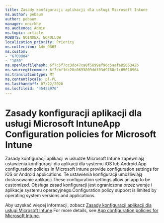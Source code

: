```yaml
---
title: Zasady konfiguracji aplikacji dla usługi Microsoft Intune
ms.author: pebaum
author: pebaum
manager: mnirkhe
ms.audience: Admin
ms.topic: article
ROBOTS: NOINDEX, NOFOLLOW
localization_priority: Priority
ms.collection: Adm_O365
ms.custom:
- "6700004"
- "1030"
ms.openlocfilehash: 6f7c5f7cc3dc47ca8f5899ef96c5aafa8505342b
ms.sourcegitcommit: 6f7cbf1dc28c0693009ddf03d9768c1c65018964
ms.translationtype: MT
ms.contentlocale: pl-PL
ms.lasthandoff: 07/22/2020
ms.locfileid: "45423970"
---
```

# <a name="app-configuration-policies-for-microsoft-intune"></a><span data-ttu-id="fa31f-102">Zasady konfiguracji aplikacji dla usługi Microsoft Intune</span><span class="sxs-lookup"><span data-stu-id="fa31f-102">App Configuration policies for Microsoft Intune</span></span>

<span data-ttu-id="fa31f-103">Zasady konfiguracji aplikacji w usłudze Microsoft Intune zapewniają ustawienia konfiguracji dla aplikacji dla systemu iOS lub Android.</span><span class="sxs-lookup"><span data-stu-id="fa31f-103">App configuration policies in Microsoft Intune provide configuration settings for iOS or Android applications.</span></span> <span data-ttu-id="fa31f-104">Te ustawienia konfiguracji umożliwiają dostosowanie aplikacji.</span><span class="sxs-lookup"><span data-stu-id="fa31f-104">These configuration settings allow an app to be customized.</span></span> <span data-ttu-id="fa31f-105">Obsługa zasad konfiguracji jest ograniczona przez wersje i aplikacje systemu operacyjnego.</span><span class="sxs-lookup"><span data-stu-id="fa31f-105">Configuration policy support is limited by operating system versions and applications.</span></span>

<span data-ttu-id="fa31f-106">Aby uzyskać więcej informacji, zobacz [Zasady konfiguracji aplikacji dla usługi Microsoft Intune](https://docs.microsoft.com/intune/app-configuration-policies-overview).</span><span class="sxs-lookup"><span data-stu-id="fa31f-106">For more details, see [App configuration policies for Microsoft Intune](https://docs.microsoft.com/intune/app-configuration-policies-overview).</span></span>